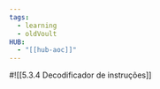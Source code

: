 ```yaml
---
tags:
  - learning
  - oldVoult
HUB:
  - "[[hub-aoc]]"
---
```

#![[5.3.4 Decodificador de instruções]]
